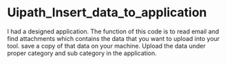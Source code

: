 # Uipath_Insert_data_to_application
I had a designed application. The function of this code is to read email and find attachments which contains the data that you want to upload into your tool. save a copy of that data on your machine. Upload the data under proper category and sub category in the application.
